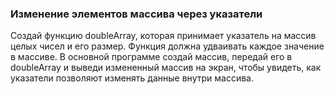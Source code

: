 ### Изменение элементов массива через указатели

Создай функцию doubleArray, которая принимает указатель на массив целых чисел и его размер. Функция должна удваивать каждое значение в массиве. В основной программе создай массив, передай его в doubleArray и выведи измененный массив на экран, чтобы увидеть, как указатели позволяют изменять данные внутри массива.